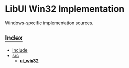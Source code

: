 # LibUI Win32 Implementation

Windows-specific implementation sources.

## [Index](../../README.md)

- [include](../../include/README.md)
- [src](../README.md)
  - **[ui_win32](../ui_win32/README.md)**
